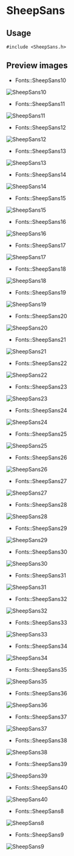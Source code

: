 SheepSans
==========

Usage
------

    #include <SheepSans.h>

Preview images
--------------
* Fonts::SheepSans10 

![SheepSans10](https://raw.githubusercontent.com/Cariad/SheepSans/master/Preview/SheepSans10.png)

* Fonts::SheepSans11 

![SheepSans11](https://raw.githubusercontent.com/Cariad/SheepSans/master/Preview/SheepSans11.png)

* Fonts::SheepSans12 

![SheepSans12](https://raw.githubusercontent.com/Cariad/SheepSans/master/Preview/SheepSans12.png)

* Fonts::SheepSans13 

![SheepSans13](https://raw.githubusercontent.com/Cariad/SheepSans/master/Preview/SheepSans13.png)

* Fonts::SheepSans14 

![SheepSans14](https://raw.githubusercontent.com/Cariad/SheepSans/master/Preview/SheepSans14.png)

* Fonts::SheepSans15 

![SheepSans15](https://raw.githubusercontent.com/Cariad/SheepSans/master/Preview/SheepSans15.png)

* Fonts::SheepSans16 

![SheepSans16](https://raw.githubusercontent.com/Cariad/SheepSans/master/Preview/SheepSans16.png)

* Fonts::SheepSans17 

![SheepSans17](https://raw.githubusercontent.com/Cariad/SheepSans/master/Preview/SheepSans17.png)

* Fonts::SheepSans18 

![SheepSans18](https://raw.githubusercontent.com/Cariad/SheepSans/master/Preview/SheepSans18.png)

* Fonts::SheepSans19 

![SheepSans19](https://raw.githubusercontent.com/Cariad/SheepSans/master/Preview/SheepSans19.png)

* Fonts::SheepSans20 

![SheepSans20](https://raw.githubusercontent.com/Cariad/SheepSans/master/Preview/SheepSans20.png)

* Fonts::SheepSans21 

![SheepSans21](https://raw.githubusercontent.com/Cariad/SheepSans/master/Preview/SheepSans21.png)

* Fonts::SheepSans22 

![SheepSans22](https://raw.githubusercontent.com/Cariad/SheepSans/master/Preview/SheepSans22.png)

* Fonts::SheepSans23 

![SheepSans23](https://raw.githubusercontent.com/Cariad/SheepSans/master/Preview/SheepSans23.png)

* Fonts::SheepSans24 

![SheepSans24](https://raw.githubusercontent.com/Cariad/SheepSans/master/Preview/SheepSans24.png)

* Fonts::SheepSans25 

![SheepSans25](https://raw.githubusercontent.com/Cariad/SheepSans/master/Preview/SheepSans25.png)

* Fonts::SheepSans26 

![SheepSans26](https://raw.githubusercontent.com/Cariad/SheepSans/master/Preview/SheepSans26.png)

* Fonts::SheepSans27 

![SheepSans27](https://raw.githubusercontent.com/Cariad/SheepSans/master/Preview/SheepSans27.png)

* Fonts::SheepSans28 

![SheepSans28](https://raw.githubusercontent.com/Cariad/SheepSans/master/Preview/SheepSans28.png)

* Fonts::SheepSans29 

![SheepSans29](https://raw.githubusercontent.com/Cariad/SheepSans/master/Preview/SheepSans29.png)

* Fonts::SheepSans30 

![SheepSans30](https://raw.githubusercontent.com/Cariad/SheepSans/master/Preview/SheepSans30.png)

* Fonts::SheepSans31 

![SheepSans31](https://raw.githubusercontent.com/Cariad/SheepSans/master/Preview/SheepSans31.png)

* Fonts::SheepSans32 

![SheepSans32](https://raw.githubusercontent.com/Cariad/SheepSans/master/Preview/SheepSans32.png)

* Fonts::SheepSans33 

![SheepSans33](https://raw.githubusercontent.com/Cariad/SheepSans/master/Preview/SheepSans33.png)

* Fonts::SheepSans34 

![SheepSans34](https://raw.githubusercontent.com/Cariad/SheepSans/master/Preview/SheepSans34.png)

* Fonts::SheepSans35 

![SheepSans35](https://raw.githubusercontent.com/Cariad/SheepSans/master/Preview/SheepSans35.png)

* Fonts::SheepSans36 

![SheepSans36](https://raw.githubusercontent.com/Cariad/SheepSans/master/Preview/SheepSans36.png)

* Fonts::SheepSans37 

![SheepSans37](https://raw.githubusercontent.com/Cariad/SheepSans/master/Preview/SheepSans37.png)

* Fonts::SheepSans38 

![SheepSans38](https://raw.githubusercontent.com/Cariad/SheepSans/master/Preview/SheepSans38.png)

* Fonts::SheepSans39 

![SheepSans39](https://raw.githubusercontent.com/Cariad/SheepSans/master/Preview/SheepSans39.png)

* Fonts::SheepSans40 

![SheepSans40](https://raw.githubusercontent.com/Cariad/SheepSans/master/Preview/SheepSans40.png)

* Fonts::SheepSans8 

![SheepSans8](https://raw.githubusercontent.com/Cariad/SheepSans/master/Preview/SheepSans8.png)

* Fonts::SheepSans9 

![SheepSans9](https://raw.githubusercontent.com/Cariad/SheepSans/master/Preview/SheepSans9.png)


